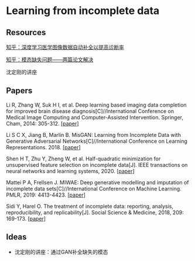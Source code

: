 # Learning from incomplete data

## Resources

[知乎：深度学习医学图像数据自动补全以提高诊断率](https://zhuanlan.zhihu.com/p/42335496)

[知乎：模态缺失问题——两篇论文解决](https://zhuanlan.zhihu.com/p/48680858)

沈定刚的讲座

## Papers

Li R, Zhang W, Suk H I, et al. Deep learning based imaging data completion for improved brain disease diagnosis[C]//International Conference on Medical Image Computing and Computer-Assisted Intervention. Springer, Cham, 2014: 305-312. [[paper]](https://link.springer.com/content/pdf/10.1007/978-3-319-10443-0_39.pdf)

Li S C X, Jiang B, Marlin B. MisGAN: Learning from Incomplete Data with Generative Adversarial Networks[C]//International Conference on Learning Representations. 2018. [[paper]](https://arxiv.org/pdf/1902.09599.pdf)

Shen H T, Zhu Y, Zheng W, et al. Half-quadratic minimization for unsupervised feature selection on incomplete data[J]. IEEE transactions on neural networks and learning systems, 2020. [[paper]](https://ieeexplore.ieee.org/abstract/document/9153124/)

Mattei P A, Frellsen J. MIWAE: Deep generative modelling and imputation of incomplete data sets[C]//International Conference on Machine Learning. PMLR, 2019: 4413-4423. [[paper]](http://proceedings.mlr.press/v97/mattei19a/mattei19a.pdf)

Sidi Y, Harel O. The treatment of incomplete data: reporting, analysis, reproducibility, and replicability[J]. Social Science & Medicine, 2018, 209: 169-173. [[paper]](https://www.sciencedirect.com/science/article/abs/pii/S0277953618302806)









## Ideas

- 沈定刚的讲座：通过GAN补全缺失的模态
